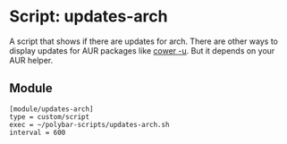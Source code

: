 # Script: updates-arch

A script that shows if there are updates for arch.
There are other ways to display updates for AUR packages like [cower -u](https://aur.archlinux.org/packages/cower/). But it depends on your AUR helper.


## Module

```
[module/updates-arch]
type = custom/script
exec = ~/polybar-scripts/updates-arch.sh
interval = 600
```
